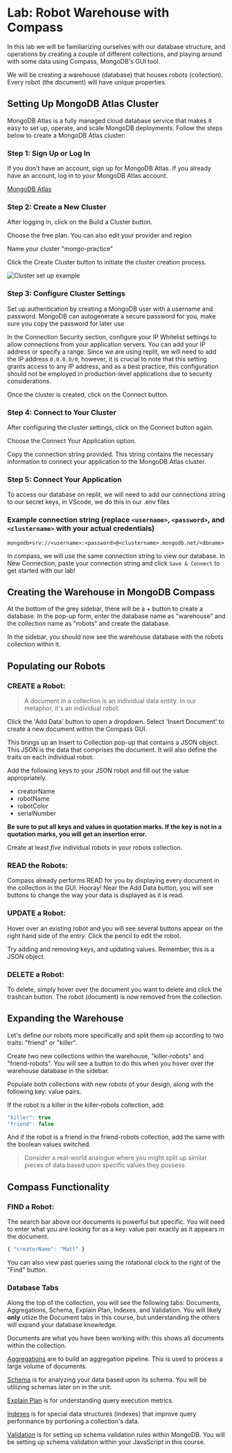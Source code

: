 # Lab: Robot Warehouse with Compass

In this lab we will be familiarizing ourselves with our database structure, and operations by creating a couple of different collections, and playing around with some data using Compass, MongoDB's GUI tool. 

We will be creating a warehouse (database) that houses robots (collection). Every robot (the document) will have unique properties.


## Setting Up MongoDB Atlas Cluster
MongoDB Atlas is a fully managed cloud database service that makes it easy to set up, operate, and scale MongoDB deployments. Follow the steps below to create a MongoDB Atlas cluster:

### Step 1: Sign Up or Log In
If you don't have an account, sign up for MongoDB Atlas. If you already have an account, log in to your MongoDB Atlas account.

[MongoDB Atlas](https://cloud.mongodb.com/)

### Step 2: Create a New Cluster
After logging in, click on the Build a Cluster button.

Choose the free plan. You can also edit your provider and region

Name your cluster "mongo-practice"

Click the Create Cluster button to initiate the cluster creation process.

![Cluster set up example](./Screenshot(83).png)

### Step 3: Configure Cluster Settings
Set up authentication by creating a MongoDB user with a username and password. MongoDB can autogenerate a secure password for you, make sure you copy the password for later use

In the Connection Security section, configure your IP Whitelist settings to allow connections from your application servers. You can add your IP address or specify a range. Since we are using replit, we will need to add the IP address `0.0.0.0/0`, however, it is crucial to note that this setting grants access to any IP address, and as a best practice, this configuration should not be employed in production-level applications due to security considerations.

Once the cluster is created, click on the Connect button.

### Step 4: Connect to Your Cluster
After configuring the cluster settings, click on the Connect button again.

Choose the Connect Your Application option.

Copy the connection string provided. This string contains the necessary information to connect your application to the MongoDB Atlas cluster.

### Step 5: Connect Your Application
To access our database on replit, we will need to add our connections string to our secret keys, in VScode, we do this in our .env files

### Example connection string (replace `<username>`, `<password>`, and `<clustername>` with your actual credentials)
`mongodb+srv://<username>:<password>@<clustername>.mongodb.net/<dbname>`

In compass, we will use the same connection string to view our database. In New Connection, paste your connection string and click `Save & Connect` to get started with our lab!

## Creating the Warehouse in MongoDB Compass

At the bottom of the grey sidebar, there will be a + button to create a database. In the pop-up form, enter the database name as "warehouse" and the collection name as "robots" and create the database.

In the sidebar, you should now see the warehouse database with the robots collection within it.


## Populating our Robots


### CREATE a Robot: 

>A document in a collection is an individual data entity. In our metaphor, it's an individual robot.

Click the 'Add Data' button to open a dropdown. Select 'Insert Document' to create a new document within the Compass GUI.

This brings up an Insert to Collection pop-up that contains a JSON object. This JSON is the data that comprises the document. It will also define the traits on each individual robot.

Add the following keys to your JSON robot and fill out the value appropriately.

- creatorName 
- robotName
- robotColor
- serialNumber

**Be sure to put all keys and values in quotation marks. If the key is not in a quotation marks, you will get an insertion error.**

Create at least *five* individual robots in your robots collection. 

### READ the Robots:

Compass already performs READ for you by displaying every document in the collection in the GUI. Hooray! Near the Add Data button, you will see buttons to change the way your data is displayed as it is read.

### UPDATE a Robot:

 Hover over an existing robot and you will see several buttons appear on the right hand side of the entry. Click the pencil to edit the robot. 

 Try adding and removing keys, and updating values. Remember, this is a JSON object. 


### DELETE a Robot:

To delete, simply hover over the document you want to delete and click the trashcan button. The robot (document) is now removed from the collection.


## Expanding the Warehouse

Let's define our robots more specifically and split them up according to two traits: "friend" or "killer".

Create two new collections within the warehouse, "killer-robots" and "friend-robots". You will see a button to do this when you hover over the warehouse database in the sidebar.

Populate both collections with new robots of your design, along with the following key: value pairs.

If the robot is a killer in the killer-robots collection, add:

```js
"killer": true
"friend": false
```

And if the robot is a friend in the friend-robots collection, add the same with the boolean values switched.

>Consider a real-world analogue where you might split up similar pieces of data based upon specific values they possess



## Compass Functionality


### FIND a Robot:

The search bar above our documents is powerful but specific. You will need to enter what you are looking for as a key: value pair exactly as it appears in the document.

```js
{ "creatorName": "Matt" }
```

You can also view past queries using the rotational clock to the right of the "Find" button.

### Database Tabs

Along the top of the collection, you will see the following tabs: Documents, Aggregations, Schema, Explain Plan, Indexes, and Validation. You will likely **only** utlize the Document tabs in this course, but understanding the others will expand your database knowledge.

Documents are what you have been working with: this shows all documents within the collection.

[Aggregations](https://www.mongodb.com/docs/compass/current/aggregation-pipeline-builder/) are to build an aggregation pipeline. This is used to process a large volume of documents.

[Schema](https://www.mongodb.com/docs/compass/master/schema/) is for analyzing your data based upon its schema. You will be utilizing schemas later on in the unit.

[Explain Plan](https://www.mongodb.com/docs/compass/master/query-plan/) is for understanding query execution metrics.

[Indexes](https://www.mongodb.com/docs/compass/current/indexes/) is for special data structures (indexes) that improve query performance by portioning a collection's data.

[Validation](https://www.mongodb.com/docs/manual/core/schema-validation/) is for setting up schema validation rules within MongoDB. You will be setting up schema validation within your JavaScript in this course.

